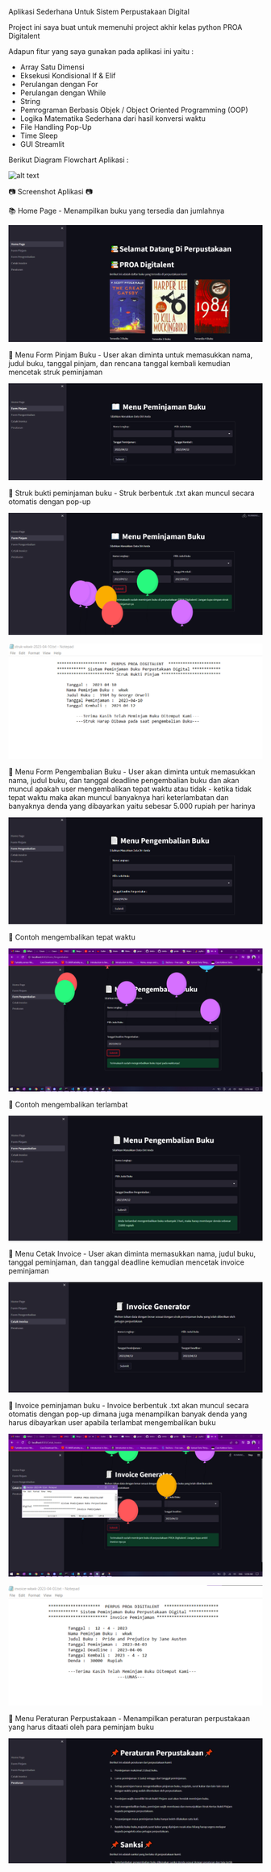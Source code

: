 Aplikasi Sederhana Untuk Sistem Perpustakaan Digital

Project ini saya buat untuk memenuhi project akhir kelas python PROA Digitalent

Adapun fitur yang saya gunakan pada aplikasi ini yaitu :
  - Array Satu Dimensi
  - Eksekusi Kondisional If & Elif
  - Perulangan dengan For
  - Perulangan dengan While
  - String
  - Pemrograman Berbasis Objek / Object Oriented Programming (OOP)
  - Logika Matematika Sederhana dari hasil konversi waktu
  - File Handling Pop-Up
  - Time Sleep
  - GUI Streamlit

Berikut Diagram Flowchart Aplikasi :

![alt text]()



📷 Screenshot Aplikasi 📷

📚 Home Page - Menampilkan buku yang tersedia dan jumlahnya

![alt text](https://github.com/deldanya/perpus/blob/main/hasil/homepage.png)

📖 Menu Form Pinjam Buku - User akan diminta untuk memasukkan nama, judul buku, tanggal pinjam, dan rencana tanggal kembali kemudian mencetak struk peminjaman 

![alt text](https://github.com/deldanya/perpus/blob/main/hasil/formpinjam.png)

📖 Struk bukti peminjaman buku - Struk berbentuk .txt akan muncul secara otomatis dengan pop-up

![alt text](https://github.com/deldanya/perpus/blob/main/hasil/berhasil.png)

![alt text](https://github.com/deldanya/perpus/blob/main/hasil/strukpinjam.png)

📄 Menu Form Pengembalian Buku - User akan diminta untuk memasukkan nama, judul buku, dan tanggal deadline pengembalian buku dan akan muncul apakah user mengembalikan tepat waktu atau tidak - ketika tidak tepat waktu maka akan muncul banyaknya hari keterlambatan dan banyaknya denda yang dibayarkan yaitu sebesar 5.000 rupiah per harinya

![alt text](https://github.com/deldanya/perpus/blob/main/hasil/formkembali.png)

📄 Contoh mengembalikan tepat waktu

![alt text](https://github.com/deldanya/perpus/blob/main/hasil/tanpadenda.png)

📄 Contoh mengembalikan terlambat

![alt text](https://github.com/deldanya/perpus/blob/main/hasil/denda.png)

🧾 Menu Cetak Invoice - User akan diminta memasukkan nama, judul buku, tanggal peminjaman, dan tanggal deadline kemudian mencetak invoice peminjaman

![alt text](https://github.com/deldanya/perpus/blob/main/hasil/forminvoice.png)

🧾 Invoice peminjaman buku - Invoice berbentuk .txt akan muncul secara otomatis dengan pop-up dimana juga menampilkan banyak denda yang harus dibayarkan user apabila terlambat mengembalikan buku

![alt text](https://github.com/deldanya/perpus/blob/main/hasil/invoiceberhasil.png)

![alt text](https://github.com/deldanya/perpus/blob/main/hasil/invoice.png)

📌 Menu Peraturan Perpustakaan - Menampilkan peraturan perpustakaan yang harus ditaati oleh para peminjam buku

![alt text](https://github.com/deldanya/perpus/blob/main/hasil/peraturan.png)
 
